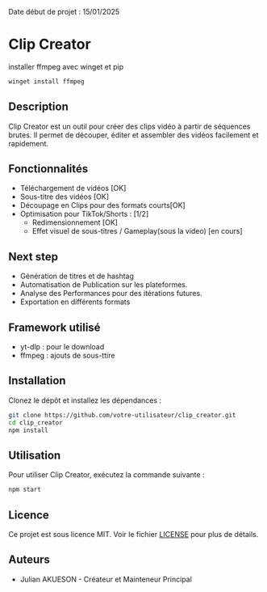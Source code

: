 Date début de projet : 15/01/2025

# Clip Creator

installer ffmpeg avec winget et pip
```bash
winget install ffmpeg 
```
## Description
Clip Creator est un outil pour créer des clips vidéo à partir de séquences brutes. Il permet de découper, éditer et assembler des vidéos facilement et rapidement.

## Fonctionnalités
- Téléchargement de vidéos [OK]
- Sous-titre des vidéos [OK]
- Découpage en Clips pour des formats courts[OK]
- Optimisation pour TikTok/Shorts : [1/2]<br/> 
    - Redimensionnement [OK]<br/> 
    - Effet visuel de sous-titres / Gameplay(sous la video) [en cours]
## Next step
- Génération de titres et de hashtag
- Automatisation de Publication sur les plateformes.
- Analyse des Performances pour des itérations futures.
- Exportation en différents formats 

## Framework utilisé
- yt-dlp : pour le download <br/>
- ffmpeg : ajouts de sous-ttire 

## Installation
Clonez le dépôt et installez les dépendances :
```bash
git clone https://github.com/votre-utilisateur/clip_creator.git
cd clip_creator
npm install
```

## Utilisation
Pour utiliser Clip Creator, exécutez la commande suivante :
```bash
npm start
```

## Licence
Ce projet est sous licence MIT. Voir le fichier [LICENSE](LICENSE) pour plus de détails.

## Auteurs
- Julian AKUESON - Créateur et Mainteneur Principal

